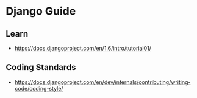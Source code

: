 # Django Guide

## Learn
* https://docs.djangoproject.com/en/1.6/intro/tutorial01/

## Coding Standards
* https://docs.djangoproject.com/en/dev/internals/contributing/writing-code/coding-style/
